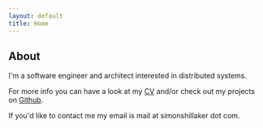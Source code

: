 ```yaml
---
layout: default
title: Home
---
```


## About

I'm a software engineer and architect interested in distributed systems.

For more info you can have a look at my [CV](/cv) and/or check out my projects
on [Github](https://github.com/Shillaker).

If you'd like to contact me my email is mail at simonshillaker dot com.

